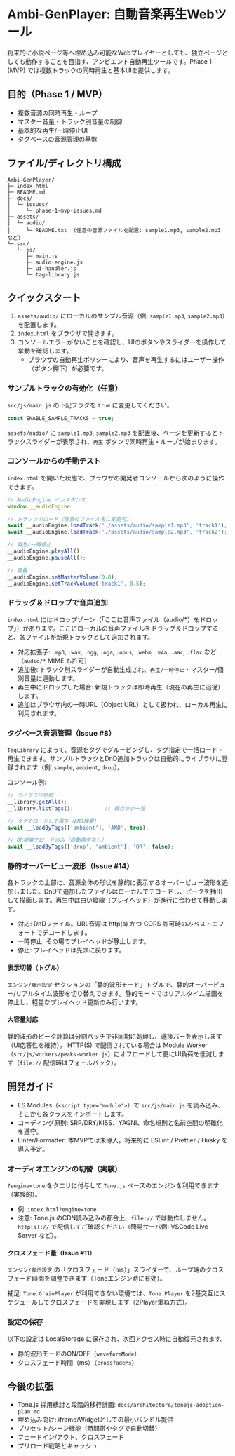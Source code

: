 # Ambi-GenPlayer: 自動音楽再生Webツール

将来的に小説ページ等へ埋め込み可能なWebプレイヤーとしても、独立ページとしても動作することを目指す、アンビエント自動再生ツールです。Phase 1 (MVP) では複数トラックの同時再生と基本UIを提供します。

## 目的（Phase 1 / MVP）
- 複数音源の同時再生・ループ
- マスター音量・トラック別音量の制御
- 基本的な再生/一時停止UI
- タグベースの音源管理の基盤

## ファイル/ディレクトリ構成
```
Ambi-GenPlayer/
├─ index.html
├─ README.md
├─ docs/
│  └─ issues/
│     └─ phase-1-mvp-issues.md
├─ assets/
│  └─ audio/
│     └─ README.txt  (任意の音源ファイルを配置: sample1.mp3, sample2.mp3 など)
└─ src/
   └─ js/
      ├─ main.js
      ├─ audio-engine.js
      ├─ ui-handler.js
      └─ tag-library.js
```

## クイックスタート
1. `assets/audio/` にローカルのサンプル音源（例: `sample1.mp3`, `sample2.mp3`）を配置します。
2. `index.html` をブラウザで開きます。
3. コンソールエラーがないことを確認し、UIのボタンやスライダーを操作して挙動を確認します。
   - ブラウザの自動再生ポリシーにより、音声を再生するにはユーザー操作（ボタン押下）が必要です。

### サンプルトラックの有効化（任意）
`src/js/main.js` の下記フラグを `true` に変更してください。

```js
const ENABLE_SAMPLE_TRACKS = true;
```

`assets/audio/` に `sample1.mp3`, `sample2.mp3` を配置後、ページを更新するとトラックスライダーが表示され、`再生` ボタンで同時再生・ループが始まります。

### コンソールからの手動テスト
`index.html` を開いた状態で、ブラウザの開発者コンソールから次のように操作できます。

```js
// AudioEngine インスタンス
window.__audioEngine

// トラックのロード（任意のファイル名に変更可）
await __audioEngine.loadTrack('./assets/audio/sample1.mp3', 'track1');
await __audioEngine.loadTrack('./assets/audio/sample2.mp3', 'track2');

// 再生/一時停止
__audioEngine.playAll();
__audioEngine.pauseAll();

// 音量
__audioEngine.setMasterVolume(0.8);
__audioEngine.setTrackVolume('track1', 0.5);
```

### ドラッグ＆ドロップで音声追加
`index.html` にはドロップゾーン（「ここに音声ファイル（audio/*）をドロップ」）があります。ここにローカルの音声ファイルをドラッグ＆ドロップすると、各ファイルが新規トラックとして追加されます。

- 対応拡張子: `.mp3`, `.wav`, `.ogg`, `.oga`, `.opus`, `.webm`, `.m4a`, `.aac`, `.flac` など（`audio/*` MIME も許可）
- 追加後: トラック別スライダーが自動生成され、`再生/一時停止`・マスター/個別音量に連動します。
- 再生中にドロップした場合: 新規トラックは即時再生（現在の再生に追従）します。
- 追加はブラウザ内の一時URL（Object URL）として扱われ、ローカル再生に利用されます。

### タグベース音源管理（Issue #8）
`TagLibrary` によって、音源をタグでグルーピングし、タグ指定で一括ロード・再生できます。サンプルトラックとDnD追加トラックは自動的にライブラリに登録されます（例: `sample`, `ambient`, `drop`）。

コンソール例:

```js
// ライブラリ参照
__library.getAll();
__library.listTags();          // 既存タグ一覧

// タグでロードして再生（AND検索）
await __loadByTags(['ambient'], 'AND', true);

// OR検索でロードのみ（自動再生なし）
await __loadByTags(['drop', 'ambient'], 'OR', false);
```

### 静的オーバービュー波形（Issue #14）
各トラックの上部に、音源全体の形状を静的に表示するオーバービュー波形を追加しました。DnDで追加したファイルはローカルでデコードし、ピークを抽出して描画します。再生中は白い縦線（プレイヘッド）が進行に合わせて移動します。

- 対応: DnDファイル。URL音源は http(s) かつ CORS 許可時のみベストエフォートでデコードします。
- 一時停止: その場でプレイヘッドが静止します。
- 停止: プレイヘッドは先頭に戻ります。

#### 表示切替（トグル）
`エンジン/表示設定` セクションの「静的波形モード」トグルで、静的オーバービュー/リアルタイム波形を切り替えできます。静的モードではリアルタイム描画を停止し、軽量なプレイヘッド更新のみ行います。

#### 大容量対応
静的波形のピーク計算は分割バッチで非同期に処理し、進捗バーを表示します（UI応答性を維持）。
HTTP(S) で配信されている場合は Module Worker（`src/js/workers/peaks-worker.js`）にオフロードして更にUI負荷を低減します（`file://` 配信時はフォールバック）。

## 開発ガイド
- ES Modules（`<script type="module">`）で `src/js/main.js` を読み込み、そこから各クラスをインポートします。
- コーディング原則: SRP/DRY/KISS、YAGNI、命名規則と名前空間の明確化を遵守。
- Linter/Formatter: 本MVPでは未導入。将来的に ESLint / Prettier / Husky を導入予定。

### オーディオエンジンの切替（実験）
`?engine=tone` をクエリに付与して `Tone.js` ベースのエンジンを利用できます（実験的）。

- 例: `index.html?engine=tone`
- 注意: Tone.js のCDN読み込みの都合上、`file://` では動作しません。`http(s)://` で配信してご確認ください（簡易サーバ例: VSCode Live Server など）。

#### クロスフェード量（Issue #11）
`エンジン/表示設定` の「クロスフェード（ms）」スライダーで、ループ端のクロスフェード時間を調整できます（Toneエンジン時に有効）。

補足: `Tone.GrainPlayer` が利用できない環境では、`Tone.Player` を2基交互にスケジュールしてクロスフェードを実現します（2Player重ね方式）。

### 設定の保存
以下の設定は LocalStorage に保存され、次回アクセス時に自動復元されます。
- 静的波形モードのON/OFF（`waveformMode`）
- クロスフェード時間（ms）（`crossfadeMs`）

## 今後の拡張
- Tone.js 採用検討と段階的移行計画: `docs/architecture/tonejs-adoption-plan.md`
- 埋め込み向け: iframe/Widgetとしての最小バンドル提供
- プリセット/シーン機能（時間帯やタグで自動切替）
- フェードイン/アウト、クロスフェード
- プリロード戦略とキャッシュ
